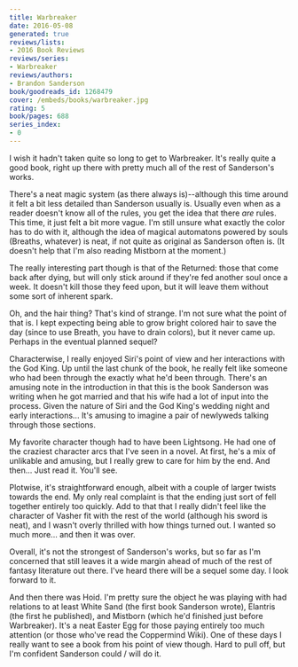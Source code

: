 ```yaml
---
title: Warbreaker
date: 2016-05-08
generated: true
reviews/lists:
- 2016 Book Reviews
reviews/series:
- Warbreaker
reviews/authors:
- Brandon Sanderson
book/goodreads_id: 1268479
cover: /embeds/books/warbreaker.jpg
rating: 5
book/pages: 688
series_index:
- 0
---
```

I wish it hadn't taken quite so long to get to Warbreaker. It's really quite a good book, right up there with pretty much all of the rest of Sanderson's works.  

There's a neat magic system (as there always is)--although this time around it felt a bit less detailed than Sanderson usually is. Usually even when as a reader doesn't know all of the rules, you get the idea that there _are_ rules. This time, it just felt a bit more vague. I'm still unsure what exactly the color has to do with it, although the idea of magical automatons powered by souls (Breaths, whatever) is neat, if not quite as original as Sanderson often is. (It doesn't help that I'm also reading Mistborn at the moment.)  

<!--more-->

The really interesting part though is that of the Returned: those that come back after dying, but will only stick around if they're fed another soul once a week. It doesn't kill those they feed upon, but it will leave them without some sort of inherent spark.  

Oh, and the hair thing? That's kind of strange. I'm not sure what the point of that is. I kept expecting being able to grow bright colored hair to save the day (since to use Breath, you have to drain colors), but it never came up. Perhaps in the eventual planned sequel?  

Characterwise, I really enjoyed Siri's point of view and her interactions with the God King. Up until the last chunk of the book, he really felt like someone who had been through the exactly what he'd been through. There's an amusing note in the introduction in that this is the book Sanderson was writing when he got married and that his wife had a lot of input into the process. Given the nature of Siri and the God King's wedding night and early interactions... It's amusing to imagine a pair of newlyweds talking through those sections.  

My favorite character though had to have been Lightsong. He had one of the craziest character arcs that I've seen in a novel. At first, he's a mix of unlikable and amusing, but I really grew to care for him by the end. And then... Just read it. You'll see.  

Plotwise, it's straightforward enough, albeit with a couple of larger twists towards the end. My only real complaint is that the ending just sort of fell together entirely too quickly. Add to that that I really didn't feel like the character of Vasher fit with the rest of the world (although his sword is neat), and I wasn't overly thrilled with how things turned out. I wanted so much more... and then it was over.  

Overall, it's not the strongest of Sanderson's works, but so far as I'm concerned that still leaves it a wide margin ahead of much of the rest of fantasy literature out there. I've heard there will be a sequel some day. I look forward to it.  

And then there was Hoid. I'm pretty sure the object he was playing with had relations to at least White Sand (the first book Sanderson wrote), Elantris (the first he published), and Mistborn (which he'd finished just before Warbreaker). It's a neat Easter Egg for those paying entirely too much attention (or those who've read the Coppermind Wiki). One of these days I really want to see a book from his point of view though. Hard to pull off, but I'm confident Sanderson could / will do it.